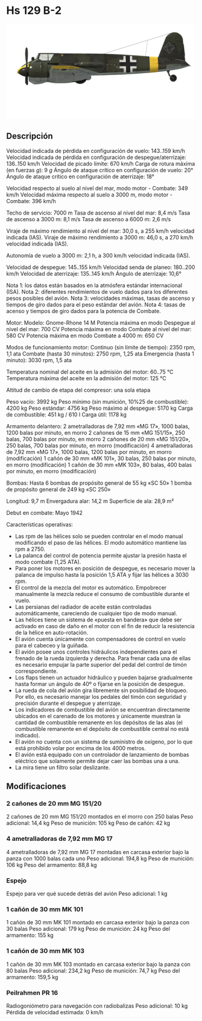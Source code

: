 # Hs 129 B-2

![hs129b2](../images/hs129b2.png)

## Descripción

Velocidad indicada de pérdida en configuración de vuelo: 143..159 km/h
Velocidad indicada de pérdida en configuración de despegue/aterrizaje: 136..150 km/h
Velocidad de picado límite: 670 km/h
Carga de rotura máxima (en fuerzas <i>g</i>): 9 <i>g</i>
Ángulo de ataque crítico en configuración de vuelo: 20°
Ángulo de ataque crítico en configuración de aterrizaje: 18°

Velocidad respecto al suelo al nivel del mar, modo motor - Combate: 349 km/h
Velocidad máxima respecto al suelo a 3000 m, modo motor - Combate: 396 km/h

Techo de servicio: 7000 m
Tasa de ascenso al nivel del mar: 8,4 m/s
Tasa de ascenso a 3000 m: 8,1 m/s
Tasa de ascenso a 6000 m: 2,6 m/s

Viraje de máximo rendimiento al nivel del mar: 30,0 s, a 255 km/h velocidad indicada (IAS).
Viraje de máximo rendimiento a 3000 m: 46,0 s, a 270 km/h velocidad indicada (IAS).

Autonomía de vuelo a 3000 m: 2,1 h, a 300 km/h velocidad indicada (IAS).

Velocidad de despegue: 145..155 km/h
Velocidad senda de planeo: 180..200 km/h
Velocidad de aterrizaje: 135..145 km/h
Ángulo de aterrizaje: 10,6°

Nota 1: los datos están basados en la atmósfera estándar internacional (ISA).
Nota 2: diferentes rendimientos de vuelo dados para los diferentes pesos posibles del avión.
Nota 3: velocidades máximas, tasas de ascenso y tiempos de giro dados para el peso estándar del avión.
Nota 4: tasas de acenso y tiempos de giro dados para la potencia de Combate.

Motor:
Modelo: Gnome-Rhone 14 M
Potencia máxima en modo Despegue al nivel del mar: 700 CV
Potencia máxima en modo Combate al nivel del mar: 580 CV
Potencia máxima en modo Combate a 4000 m: 650 CV

Modos de funcionamiento motor:
Continuo (sin límite de tiempo): 2350 rpm, 1,1 ata
Combate (hasta 30 minutos): 2750 rpm, 1,25 ata
Emergencia (hasta 1 minuto): 3030 rpm, 1,5 ata

Temperatura nominal del aceite en la admisión del motor: 60..75 °C
Temperatura máxima del aceite en la admisión del motor: 125 °C

Altitud de cambio de etapa del compresor: una sola etapa

Peso vacío: 3992 kg
Peso mínimo (sin munición, 10%25 de combustible): 4200 kg
Peso estándar: 4756 kg
Peso máximo al despegue: 5170 kg
Carga de combustible: 451 kg / 610 l
Carga útil: 1178 kg

Armamento delantero:
2 ametralladoras de 7,92 mm «MG 17», 1000 balas, 1200 balas por minuto, en morro
2 cañones de 15 mm «MG 151/15», 250 balas, 700 balas por minuto, en morro
2 cañones de 20 mm «MG 151/20», 250 balas, 700 balas por minuto, en morro (modificación)
4 ametralladoras de 7,92 mm «MG 17», 1000 balas, 1200 balas por minuto, en morro (modificación)
1 cañón de 30 mm «MK 101», 30 balas, 250 balas por minuto, en morro (modificación)
1 cañón de 30 mm «MK 103», 80 balas, 400 balas por minuto, en morro (modificación)

Bombas:
Hasta 6 bombas de propósito general de 55 kg «SC 50»
1 bomba de propósito general de 249 kg «SC 250»

Longitud: 9,7 m
Envergadura alar: 14,2 m
Superficie de ala: 28,9 m²

Debut en combate: Mayo 1942

Características operativas:
- Las rpm de las hélices solo se pueden controlar en el modo manual modificando el paso de las hélices. El modo automático mantiene las rpm a 2750.
- La palanca del control de potencia permite ajustar la presión hasta el modo combate (1,25 ATA).
- Para poner los motores en posición de despegue, es necesario mover la palanca de impulso hasta la posición 1,5 ATA y fijar las hélices a 3030 rpm.
- El control de la mezcla del motor es automático. Empobrecer manualmente la mezcla reduce el consumo de combustible durante el vuelo.
- Las persianas del radiador de aceite están controladas automáticamente, careciendo de cualquier tipo de modo manual.
- Las hélices tiene un sistema de «puesta en bandera» que debe ser activado en caso de daño en el motor con el fin de reducir la resistencia de la hélice en auto-rotación.
- El avión cuenta únicamente con compensadores de control en vuelo para el cabeceo y la guiñada.
- El avión posee unos controles hidráulicos independientes para el frenado de la rueda izquierda y derecha. Para frenar cada una de ellas es necesario empujar la parte superior del pedal del control de timón correspondiente.
- Los flaps tienen un actuador hidráulico y pueden bajarse gradualmente hasta formar un ángulo de 40º o fijarse en la posición de despegue.
- La rueda de cola del avión gira libremente sin posibilidad de bloqueo. Por ello, es necesario manejar los pedales del timón con seguridad y precisión durante el despegue y aterrizaje.
- Los indicadores de combustible del avión se encuentran directamente ubicados en el carenado de los motores y únicamente muestran la cantidad de combustible remanente en los depósitos de las alas (el combustible remanente en el depósito de combustible central no está indicado).
- El avión no cuenta con un sistema de suministro de oxígeno, por lo que está prohibido volar por encima de los 4000 metros.
- El avión está equipado con un controlador de lanzamiento de bombas eléctrico que solamente permite dejar caer las bombas una a una.
- La mira tiene un filtro solar deslizante.


## Modificaciones


### 2 cañones de 20 mm MG 151/20

2 cañones de 20 mm MG 151/20 montados en el morro con 250 balas
Peso adicional: 14,4 kg
Peso de munición: 105 kg
Peso de cañón: 42 kg


### 4 ametralladoras de 7,92 mm MG 17

4 ametralladoras de 7,92 mm MG 17 montadas en carcasa exterior bajo la panza con 1000 balas cada uno
Peso adicional: 194,8 kg
Peso de munición: 106 kg
Peso del armamento: 88,8 kg


### Espejo

Espejo para ver qué sucede detrás del avión
Peso adicional: 1 kg


### 1 cañón de 30 mm MK 101

1 cañón de 30 mm MK 101 montado en carcasa exterior bajo la panza con 30 balas
Peso adicional: 179 kg
Peso de munición: 24 kg
Peso del armamento: 155 kg


### 1 cañón de 30 mm MK 103

1 cañón de 30 mm MK 103 montado en carcasa exterior bajo la panza con 80 balas
Peso adicional: 234,2 kg
Peso de munición: 74,7 kg
Peso del armamento: 159,5 kg


### Peilrahmen PR 16

Radiogoniómetro para navegación con radiobalizas
Peso adicional: 10 kg
Pérdida de velocidad estimada: 0 km/h